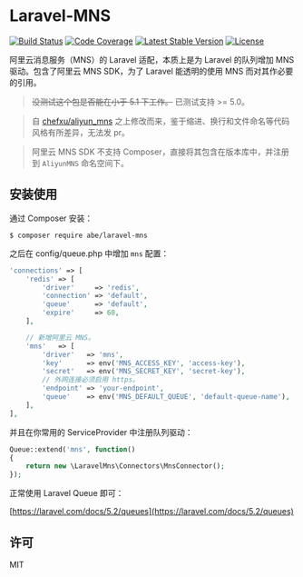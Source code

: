 # Laravel-MNS
[![Build Status](https://travis-ci.org/abrahamgreyson/laravel-mns.svg?branch=master)](https://travis-ci.org/abrahamgreyson/laravel-mns)
[![Code Coverage](https://scrutinizer-ci.com/g/abrahamgreyson/laravel-mns/badges/coverage.png?b=master)](https://scrutinizer-ci.com/g/abrahamgreyson/laravel-mns/?branch=master)
[![Latest Stable Version](https://poser.pugx.org/abe/laravel-mns/v/stable)](https://packagist.org/packages/abe/laravel-mns)
[![License](https://img.shields.io/badge/license-MIT-000000.svg)](https://packagist.org/packages/abe/laravel-mns)

阿里云消息服务（MNS）的 Laravel 适配，本质上是为 Laravel 的队列增加 MNS 驱动。包含了阿里云 MNS SDK，为了 Laravel 能透明的使用 MNS 而对其作必要的引用。

 > ~~没测试这个包是否能在小于 5.1 下工作。~~  已测试支持 >= 5.0。

 > 自 [chefxu/aliyun_mns](https://github.com/chefxu/aliyun_mns) 之上修改而来，鉴于缩进、换行和文件命名等代码风格有所差异，无法发 pr。

 > 阿里云 MNS SDK 不支持 Composer，直接将其包含在版本库中，并注册到 `AliyunMNS` 命名空间下。


## 安装使用

通过 Composer 安装：

```shell
$ composer require abe/laravel-mns
```

之后在 config/queue.php 中增加 `mns` 配置：

```php
'connections' => [
    'redis' => [
        'driver'     => 'redis',
        'connection' => 'default',
        'queue'      => 'default',
        'expire'     => 60,
    ],

    // 新增阿里云 MNS。
    'mns'   => [
        'driver'   => 'mns',
        'key'      => env('MNS_ACCESS_KEY', 'access-key'),
        'secret'   => env('MNS_SECRET_KEY', 'secret-key'),
        // 外网连接必须启用 https。
        'endpoint' => 'your-endpoint',
        'queue'    => env('MNS_DEFAULT_QUEUE', 'default-queue-name'),
    ],
],
```

并且在你常用的 ServiceProvider 中注册队列驱动：

```php
Queue::extend('mns', function()
{
    return new \LaravelMns\Connectors\MnsConnector();
});
```

正常使用 Laravel Queue 即可：

[https://laravel.com/docs/5.2/queues](https://laravel.com/docs/5.2/queues)


## 许可

MIT



